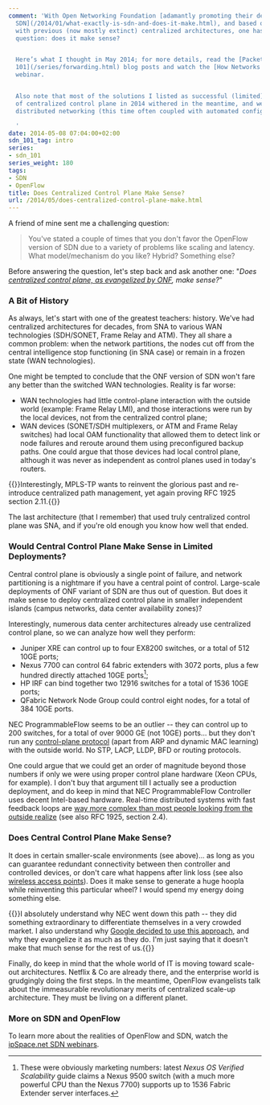 ```yaml
---
comment: 'With Open Networking Foundation [adamantly promoting their definition of
  SDN](/2014/01/what-exactly-is-sdn-and-does-it-make.html), and based on experiences
  with previous (now mostly extinct) centralized architectures, one has to ask a simple
  question: does it make sense?


  Here’s what I thought in May 2014; for more details, read the [Packet Forwarding
  101](/series/forwarding.html) blog posts and watch the [How Networks Really Work](https://www.ipspace.net/How_Networks_Really_Work)
  webinar.


  Also note that most of the solutions I listed as successful (limited) implementations
  of centralized control plane in 2014 withered in the meantime, and we''re back to
  distributed networking (this time often coupled with automated configuration deployment).

  '
date: 2014-05-08 07:04:00+02:00
sdn_101_tag: intro
series:
- sdn_101
series_weight: 180
tags:
- SDN
- OpenFlow
title: Does Centralized Control Plane Make Sense?
url: /2014/05/does-centralized-control-plane-make.html
---
```

A friend of mine sent me a challenging question:

> You\'ve stated a couple of times that you don\'t favor the OpenFlow version of SDN due to a variety of problems like scaling and latency. What model/mechanism do you like? Hybrid? Something else?

Before answering the question, let's step back and ask another one: "*Does* [*centralized control plane, as evangelized by ONF*](/2014/01/what-exactly-is-sdn-and-does-it-make.html)*, make sense?*"
<!--more-->
### A Bit of History

As always, let's start with one of the greatest teachers: history. We've had centralized architectures for decades, from SNA to various WAN technologies (SDH/SONET, Frame Relay and ATM). They all share a common problem: when the network partitions, the nodes cut off from the central intelligence stop functioning (in SNA case) or remain in a frozen state (WAN technologies).

One might be tempted to conclude that the ONF version of SDN won't fare any better than the switched WAN technologies. Reality is far worse:

-   WAN technologies had little control-plane interaction with the outside world (example: Frame Relay LMI), and those interactions were run by the local devices, not from the centralized control plane;
-   WAN devices (SONET/SDH multiplexers, or ATM and Frame Relay switches) had local OAM functionality that allowed them to detect link or node failures and reroute around them using preconfigured backup paths. One could argue that those devices had local control plane, although it was never as independent as control planes used in today's routers.

{{<note>}}Interestingly, MPLS-TP wants to reinvent the glorious past and re-introduce centralized path management, yet again proving RFC 1925 section 2.11.{{</note>}}

The last architecture (that I remember) that used truly centralized control plane was SNA, and if you're old enough you know how well that ended.

### Would Central Control Plane Make Sense in Limited Deployments?

Central control plane is obviously a single point of failure, and network partitioning is a nightmare if you have a central point of control. Large-scale deployments of ONF variant of SDN are thus out of question. But does it make sense to deploy centralized control plane in smaller independent islands (campus networks, data center availability zones)?

Interestingly, numerous data center architectures already use centralized control plane, so we can analyze how well they perform:

-   Juniper XRE can control up to four EX8200 switches, or a total of 512 10GE ports;
-   Nexus 7700 can control 64 fabric extenders with 3072 ports, plus a few hundred directly attached 10GE ports[^FE];
-   HP IRF can bind together two 12916 switches for a total of 1536 10GE ports;
-   QFabric Network Node Group could control eight nodes, for a total of 384 10GE ports.

[^FE]: These were obviously marketing numbers: latest _Nexus OS Verified Scalability_ guide claims a Nexus 9500 switch (with a much more powerful CPU than the Nexus 7700) supports up to 1536 Fabric Extender server interfaces.

NEC ProgrammableFlow seems to be an outlier -- they can control up to 200 switches, for a total of over 9000 GE (not 10GE) ports... but they don't run any [control-plane protocol](/2013/06/implementing-control-plane-protocols.html) (apart from ARP and dynamic MAC learning) with the outside world. No STP, LACP, LLDP, BFD or routing protocols.

One could argue that we could get an order of magnitude beyond those numbers if only we were using proper control plane hardware (Xeon CPUs, for example). I don't buy that argument till I actually see a production deployment, and do keep in mind that NEC ProgrammableFlow Controller uses decent Intel-based hardware. Real-time distributed systems with fast feedback loops are [way more complex than most people looking from the outside realize](/2013/09/openflow-fabric-controllers-are-light.html) (see also RFC 1925, section 2.4).

### Does Central Control Plane Make Sense?

It does in certain smaller-scale environments (see above)... as long as you can guarantee redundant connectivity between then controller and controlled devices, or don't care what happens after link loss (see also [wireless access points](http://en.wikipedia.org/wiki/Wireless_access_point)). Does it make sense to generate a huge hoopla while reinventing this particular wheel? I would spend my energy doing something else.

{{<note>}}I absolutely understand why NEC went down this path -- they did something extraordinary to differentiate themselves in a very crowded market. I also understand why [Google decided to use this approach](/2012/05/openflow-google-brilliant-but-not.html), and why they evangelize it as much as they do. I'm just saying that it doesn't make that much sense for the rest of us.{{</note>}}

Finally, do keep in mind that the whole world of IT is moving toward scale-out architectures. Netflix & Co are already there, and the enterprise world is grudgingly doing the first steps. In the meantime, OpenFlow evangelists talk about the immeasurable revolutionary merits of centralized scale-up architecture. They must be living on a different planet.

### More on SDN and OpenFlow

To learn more about the realities of OpenFlow and SDN, watch the [ipSpace.net SDN webinars](http://www.ipspace.net/Roadmap/SDN_and_OpenFlow_webinars).
